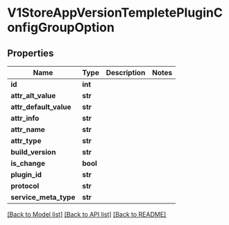 # V1StoreAppVersionTempletePluginConfigGroupOption

## Properties
Name | Type | Description | Notes
------------ | ------------- | ------------- | -------------
**id** | **int** |  | 
**attr_alt_value** | **str** |  | 
**attr_default_value** | **str** |  | 
**attr_info** | **str** |  | 
**attr_name** | **str** |  | 
**attr_type** | **str** |  | 
**build_version** | **str** |  | 
**is_change** | **bool** |  | 
**plugin_id** | **str** |  | 
**protocol** | **str** |  | 
**service_meta_type** | **str** |  | 

[[Back to Model list]](../README.md#documentation-for-models) [[Back to API list]](../README.md#documentation-for-api-endpoints) [[Back to README]](../README.md)


